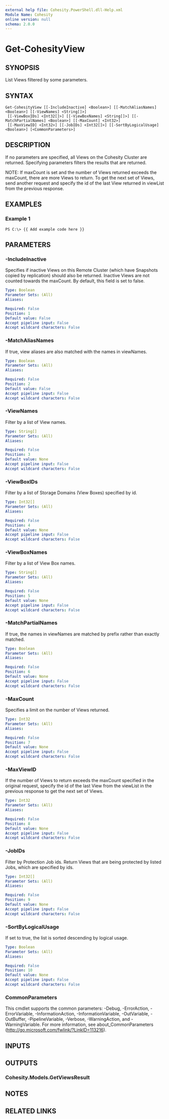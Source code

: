 ```yaml
---
external help file: Cohesity.PowerShell.dll-Help.xml
Module Name: Cohesity
online version: null
schema: 2.0.0
---
```


# Get-CohesityView

## SYNOPSIS

List Views filtered by some parameters.

## SYNTAX

```
Get-CohesityView [[-IncludeInactive] <Boolean>] [[-MatchAliasNames] <Boolean>] [[-ViewNames] <String[]>]
 [[-ViewBoxIDs] <Int32[]>] [[-ViewBoxNames] <String[]>] [[-MatchPartialNames] <Boolean>] [[-MaxCount] <Int32>]
 [[-MaxViewID] <Int32>] [[-JobIDs] <Int32[]>] [[-SortByLogicalUsage] <Boolean>] [<CommonParameters>]
```

## DESCRIPTION

If no parameters are specified, all Views on the Cohesity Cluster are returned. Specifying parameters filters the results that are returned.

NOTE: If maxCount is set and the number of Views returned exceeds the maxCount, there are more Views to return. To get the next set of Views, send another request and specify the id of the last View returned in viewList from the previous response.

## EXAMPLES

### Example 1

```text
PS C:\> {{ Add example code here }}
```

## PARAMETERS

### -IncludeInactive

Specifies if inactive Views on this Remote Cluster \(which have Snapshots copied by replication\) should also be returned. Inactive Views are not counted towards the maxCount. By default, this field is set to false.

```yaml
Type: Boolean
Parameter Sets: (All)
Aliases:

Required: False
Position: 1
Default value: False
Accept pipeline input: False
Accept wildcard characters: False
```

### -MatchAliasNames

If true, view aliases are also matched with the names in viewNames.

```yaml
Type: Boolean
Parameter Sets: (All)
Aliases:

Required: False
Position: 2
Default value: False
Accept pipeline input: False
Accept wildcard characters: False
```

### -ViewNames

Filter by a list of View names.

```yaml
Type: String[]
Parameter Sets: (All)
Aliases:

Required: False
Position: 3
Default value: None
Accept pipeline input: False
Accept wildcard characters: False
```

### -ViewBoxIDs

Filter by a list of Storage Domains \(View Boxes\) specified by id.

```yaml
Type: Int32[]
Parameter Sets: (All)
Aliases:

Required: False
Position: 4
Default value: None
Accept pipeline input: False
Accept wildcard characters: False
```

### -ViewBoxNames

Filter by a list of View Box names.

```yaml
Type: String[]
Parameter Sets: (All)
Aliases:

Required: False
Position: 5
Default value: None
Accept pipeline input: False
Accept wildcard characters: False
```

### -MatchPartialNames

If true, the names in viewNames are matched by prefix rather than exactly matched.

```yaml
Type: Boolean
Parameter Sets: (All)
Aliases:

Required: False
Position: 6
Default value: None
Accept pipeline input: False
Accept wildcard characters: False
```

### -MaxCount

Specifies a limit on the number of Views returned.

```yaml
Type: Int32
Parameter Sets: (All)
Aliases:

Required: False
Position: 7
Default value: None
Accept pipeline input: False
Accept wildcard characters: False
```

### -MaxViewID

If the number of Views to return exceeds the maxCount specified in the original request, specify the id of the last View from the viewList in the previous response to get the next set of Views.

```yaml
Type: Int32
Parameter Sets: (All)
Aliases:

Required: False
Position: 8
Default value: None
Accept pipeline input: False
Accept wildcard characters: False
```

### -JobIDs

Filter by Protection Job ids. Return Views that are being protected by listed Jobs, which are specified by ids.

```yaml
Type: Int32[]
Parameter Sets: (All)
Aliases:

Required: False
Position: 9
Default value: None
Accept pipeline input: False
Accept wildcard characters: False
```

### -SortByLogicalUsage

If set to true, the list is sorted descending by logical usage.

```yaml
Type: Boolean
Parameter Sets: (All)
Aliases:

Required: False
Position: 10
Default value: None
Accept pipeline input: False
Accept wildcard characters: False
```

### CommonParameters
This cmdlet supports the common parameters: -Debug, -ErrorAction, -ErrorVariable, -InformationAction, -InformationVariable, -OutVariable, -OutBuffer, -PipelineVariable, -Verbose, -WarningAction, and -WarningVariable. For more information, see about_CommonParameters (http://go.microsoft.com/fwlink/?LinkID=113216).

## INPUTS

## OUTPUTS

### Cohesity.Models.GetViewsResult

## NOTES

## RELATED LINKS
